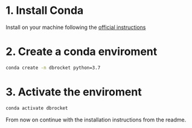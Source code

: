 # 1. Install Conda 

Install on your machine following the [official instructions](https://docs.conda.io/projects/continuumio-conda/en/latest/user-guide/install/macos.html)


# 2. Create a conda enviroment

```sh
conda create -n dbrocket python=3.7
```

# 3. Activate the enviroment

```sh
conda activate dbrocket
```

From now on continue with the installation instructions from the readme.
